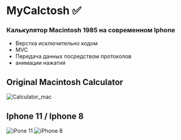 # MyCalctosh ✅
### Калькулятор Macintosh 1985 на современном Iphone 
* Верстка исключительно кодом
* MVC
* Передача данных посредством протоколов
* анимации нажатия
## Original Macintosh Calculator
![Calculator_mac](https://user-images.githubusercontent.com/79677367/189838251-fd4ea6ca-6d79-49e8-aead-5d71f1317f7f.png)

## Iphone 11 / Iphone 8
![ iPone 11](https://user-images.githubusercontent.com/79677367/189838273-cf4976a6-a918-4e17-a58b-bf6334d78b0d.png)     ![iPhone 8](https://user-images.githubusercontent.com/79677367/189838281-e5a56744-9e5c-4930-b094-29f99099db4b.png)

